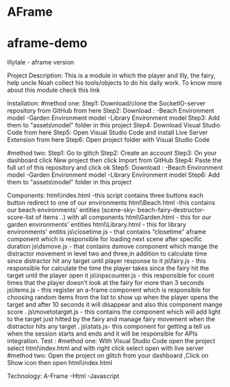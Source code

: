 
# AFrame


# aframe-demo
 Illytale  - aframe version

Project Description:
This is a module in which the player and Illy, the fairy, help uncle Noah collect his tools/objects to do his daily work.
To know more about this module check this link
 
Installation:
#method one:
Step1:
 Download/clone the SocketIO-server repository from GitHub from here
Step2: 
Download :
-Beach Environment model
-Garden Environment model 
-Library Environment model
Step3:
 Add them to "assets\model" folder in this project
Step4: 
Download Visual Studio Code from here
Step5:
Open Visual Studio Code and install Live Server Extension from  here
Step6: 
Open project folder with Visual Studio Code
 
 
#method two:
Step1:
 Go to glitch
Step2: 
Create an account
Step3: 
On your dashboard click New project then click Import from GitHub
Step4: 
Paste the full url of this repository and click ok
Step5:
Download :
-Beach Environment model
-Garden Environment model 
-Library Environment model
Step6: 
Add them to "assets\model" folder in this project
 
Components:
html\index.html -this script contains three buttons each button redirect to one of our environments
html\Beach.html -this contains our beach environments' entities (scene-sky- beach-fairy-destructor-score-list of items ..) with all components
html\Garden.html - this for our garden environments' entities
html\Library.html - this for library environments' entitis
js\closetime.js - that contains “closetime” aframe component which is responsible for loading next scene after specific duration
js\dsmove.js - that contains dsmove component which mange the distractor movement in level two and three,in addition to calculate time since distractor hit any target until player response to it
js\fairy.js - this responsible for calculate the time the player takes since the fairy hit the target until the player open it
js\inpscounter.js - this responsible for count times that the player doesn’t look at the fairy for more than 3 seconds
js\items.js - this register an a-frame component which is responsible for choosing random items from the list to show up when the player opens the target and after 10 seconds it will disappear and also this component mange score .
js\movetotarget.js - this contains the component which will add light to the target just hitted by the fairy and manage fairy movement when the distractor hits any target .
js\stats.js- this component for getting a tell us when the session starts and ends and it will be responsible for APIs integration.
Test :
#method one:
With Visual Studio Code open the project select html\index.html and with right click select open with live server
#method two:
Open the project on glitch from your dashboard ,Click on Show icon then open html\index.html

 
Technology:
A-Frame -Html -Javascript 

